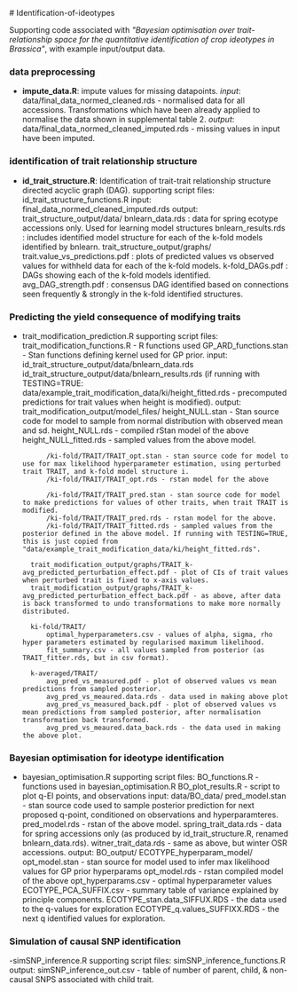 # Identification-of-ideotypes

Supporting code associated with *"Bayesian optimisation over trait-relationship space for the quantitative identification of crop ideotypes in Brassica"*, with example input/output data.

### data preprocessing
- **impute_data.R**: impute values for missing datapoints.
	*input*: data/final_data_normed_cleaned.rds - normalised data for all accessions. Transformations which have been already applied to normalise the data shown in supplemental table 2.
	*output*: data/final_data_normed_cleaned_imputed.rds - missing values in input have been imputed.


### identification of trait relationship structure
- **id_trait_structure.R**: Identification of trait-trait relationship structure
directed acyclic graph (DAG).
	supporting script files: id_trait_structure_functions.R
	input: final_data_normed_cleaned_imputed.rds
	output:
		trait_structure_output/data/
			bnlearn_data.rds : data for spring ecotype accessions only. Used for learning model structures
			bnlearn_results.rds : includes identified model structure for each of the k-fold models identified by bnlearn.
		trait_structure_output/graphs/
			trait.value_vs_predictions.pdf : plots of predicted values vs observed values for withheld data for each of the k-fold models.
			k-fold_DAGs.pdf : DAGs showing each of the k-fold models identified.
			avg_DAG_strength.pdf : consensus DAG identified based on connections seen frequently & strongly in the k-fold identified structures.


### Predicting the yield consequence of modifying traits
- trait_modification_prediction.R
	supporting script files:
		trait_modification_functions.R - R functions used
		GP_ARD_functions.stan - Stan functions defining kernel used for GP prior.
	input:
		id_trait_structure_output/data/bnlearn_data.rds
		id_trait_structure_output/data/bnlearn_results.rds
		(if running with TESTING=TRUE:
		data/example_trait_modification_data/ki/height_fitted.rds - precomputed predictions for trait values when height is modified).
	output:
		trait_modification_output/model_files/
			height_NULL.stan - Stan source code for model to sample   from normal distribution with observed mean and sd.
			height_NULL.rds - compiled rStan model of the above
			height_NULL_fitted.rds - sampled values from the above model.

			/ki-fold/TRAIT/TRAIT_opt.stan - stan source code for model to use for max likelihood hyperparameter estimation, using perturbed trait TRAIT, and k-fold model structure i.
			/ki-fold/TRAIT/TRAIT_opt.rds - rstan model for the above

			/ki-fold/TRAIT/TRAIT_pred.stan - stan source code for model to make predictions for values of other traits, when trait TRAIT is modified.
			/ki-fold/TRAIT/TRAIT_pred.rds - rstan model for the above.
			/ki-fold/TRAIT/TRAIT_fitted.rds - sampled values from the posterior defined in the above model. If running with TESTING=TRUE, this is just copied from "data/example_trait_modification_data/ki/height_fitted.rds".

		trait_modification_output/graphs/TRAIT_k-avg_predicted_perturbation_effect.pdf - plot of CIs of trait values when perturbed trait is fixed to x-axis values.
		trait_modification_output/graphs/TRAIT_k-avg_predicted_perturbation_effect_back.pdf - as above, after data is back transformed to undo transformations to make more normally distributed.

		ki-fold/TRAIT/
			optimal_hyperparameters.csv - values of alpha, sigma, rho hyper parameters estimated by regularised maximum likelihood.
			fit_summary.csv - all values sampled from posterior (as TRAIT_fitter.rds, but in csv format).

		k-averaged/TRAIT/
			avg_pred_vs_measured.pdf - plot of observed values vs mean predictions from sampled posterior.
			avg_pred_vs_meaured.data.rds - data used in making above plot
			avg_pred_vs_measured_back.pdf - plot of observed values vs mean predictions from sampled posterior, after normalisation transformation back transformed.
			avg_pred_vs_meaured.data_back.rds - the data used in making the above plot.


### Bayesian optimisation for ideotype identification
- bayesian_optimisation.R
	supporting script files:
		BO_functions.R - functions used in bayesian_optimisation.R
		BO_plot_results.R - script to plot q-EI points, and observations
	input:
		data/BO_data/
			pred_model.stan - stan source code used to sample posterior prediction for next proposed q-point, conditioned on observations and hyperparamteres.
			pred_model.rds - rstan of the above model.
			spring_trait_data.rds - data for spring accessions only (as produced by id_trait_structure.R, renamed bnlearn_data.rds).
			witner_trait_data.rds - same as above, but winter OSR accessions.
	output:
		BO_output/
			ECOTYPE_hyperparam_model/
				opt_model.stan - stan source for model used to infer max likelihood values for GP prior hyperparams
				opt_model.rds - rstan compiled model of the above
				opt_hyperparams.csv - optimal hyperparameter values
		ECOTYPE_PCA_SUFFIX.csv - summary table of variance explained by principle components.
		ECOTYPE_stan.data_SIFFUX.RDS - the data used to the q-values for exploration
		ECOTYPE_q.values_SUFFIXX.RDS - the next q identified values for exploration.

### Simulation of causal SNP identification

-simSNP_inference.R
	supporting script files:
		simSNP_inference_functions.R
	output:
		simSNP_inference_out.csv - table of number of parent, child, & non-causal SNPS associated with child trait.
